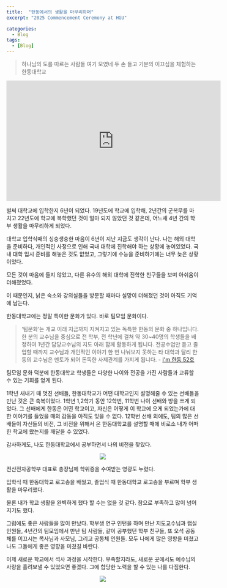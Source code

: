 ```yaml
---
title:  "한동에서의 생활을 마무리하며"
excerpt: "2025 Commencement Ceremony at HGU"

categories:
  - Blog
tags:
  - [Blog]
---
```


> 하나님의 도를 따르는 사람들 여기 모였네 두 손 들고 기분의 이끄심을 체험하는 한동대학교

<iframe width="560" height="315" src="https://www.youtube.com/embed/9SrIiVrSLR4?si=93eH6FPQ_CQVUYG8&amp;start=75" title="YouTube video player" frameborder="0" allow="accelerometer; autoplay; clipboard-write; encrypted-media; gyroscope; picture-in-picture; web-share" referrerpolicy="strict-origin-when-cross-origin" allowfullscreen></iframe>

벌써 대학교에 입학한지 6년이 되었다. 19년도에 학교에 입학해, 2년간의 군복무를 마치고 22년도에 학교에 복학했던 것이 얼마 되지 않았던 것 같은데, 어느새 4년 간의 학부 생활을 마무리하게 되었다. 

대학교 입학식때의 싱숭생숭한 마음이 6년이 지난 지금도 생각이 난다. 나는 해외 대학을 준비하다, 개인적인 사정으로 인해 국내 대학에 진학해야 하는 상황에 놓여있었다. 국내 대학 입시 준비를 해놓은 것도 없었고, 그렇기에 수능을 준비하기에는 너무 늦은 상황이었다. 

모든 것이 마음에 들지 않았고, 다른 유수의 해외 대학에 진학한 친구들을 보며 아쉬움이 더해졌었다. 

이 때문인지, 낡은 숙소와 강의실들을 방문할 때마다 실망이 더해졌던 것이 아직도 기억에 남는다. 

한동대학교에는 정말 특이한 문화가 있다. 바로 팀모임 문화이다. 

>  ‘팀문화’는 개교 이래 지금까지 지켜지고 있는 독특한 한동의 문화 중 하나입니다. 한 분의 교수님을 중심으로 전 학부, 전 학년에 걸쳐 약 30~40명의 학생들을 배정하여 1년간 담당교수님의 지도 아래 함께 활동하게 됩니다. 전공수업만 듣고 졸업할 때까지 교수님과 개인적인 이야기 한 번 나눠보지 못하는 타 대학과 달리 한동의 교수님은 멘토가 되어 돈독한 사제관계를 가지게 됩니다. - [I'm 한동 52호](https://www.handong.edu/ipsi/eNews/v52/data3.html)

팀모임 문화 덕분에 한동대학교 학생들은 다양한 나이와 전공을 가진 사람들과 교류할 수 있는 기회를 얻게 된다. 

1학년 새내기 때 멋진 선배들, 한동대학교가 어떤 대학교인지 설명해줄 수 있는 선배들을 만난 것은 큰 축복이었다. 1학년 1,2학기 동안 12학번, 11학번 나이 선배와 방을 쓰게 되었다. 그 선배에게 한동은 어떤 학교이고, 자신은 어떻게 이 학교에 오게 되었는가에 대한 이야기를 들었을 때의 감동을 아직도 잊을 수 없다. 12학번 선배 외에도, 팀의 많은 선배들이 자신들의 비전, 그 비전을 위해서 온 한동대학교를 설명할 때에 비로소 내가 어떠한 학교에 왔는지를 깨달을 수 있었다. 

감사하게도, 나도 한동대학교에서 공부하면서 나의 비전을 찾았다. 

<p align="center">
<img src = "../../../assets/Graduation_representative.jpg">
</p>

전산전자공학부 대표로 총장님께 학위증을 수여받는 영광도 누렸다. 

입학식 때 한동대학교 로고송을 배웠고, 졸업식 때 한동대학교 로고송을 부르며 학부 생활을 마무리했다. 

물론 내가 학교 생활을 완벽하게 했다 할 수는 없을 것 같다. 참으로 부족하고 많이 넘어지기도 했다.  

그럼에도 좋은 사람들을 많이 만났다. 학부생 연구 인턴을 하며 만난 지도교수님과 랩실 인원들, 4년간의 팀모임에서 만난 팀 사람들, 같이 공부했던 학부 친구들, 또 오석 공동체를 이끄시는 목사님과 사모님, 그리고 공동체 인원들. 모두 나에게 많은 영향을 미쳤고 나도 그들에게 좋은 영향을 미쳤길 바란다. 

이제 새로운 학교에서 석사 과정을 시작한다. 부족할지라도, 새로운 곳에서도 예수님의 사랑을 흘려보낼 수 있었으면 좋겠다. 그에 합당한 노력을 할 수 있는 나를 다짐한다. 

<p align="center">
<img src = "../../../assets/Graduation_withSH.jpg">
</p>